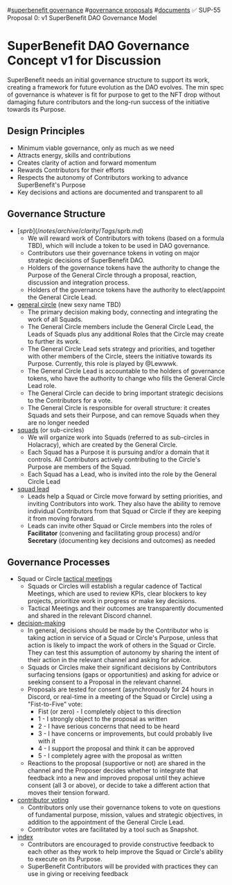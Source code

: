 #[superbenefit governance](/notes/archive/clarity/Tags/superbenefit%20governance.md) #[governance proposals](/notes/archive/clarity/Tags/governance%20proposals.md) #[documents](/notes/archive/clarity/Tags/documents.md) 
✅ SUP-55 Proposal 0: v1 SuperBenefit DAO Governance Model
# SuperBenefit DAO Governance Concept v1 for Discussion
SuperBenefit needs an initial governance structure to support its work, creating a framework for future evolution as the DAO evolves. The min spec of governance is whatever is fit for purpose to get to the NFT drop without damaging future contributors and the long-run success of the initiative towards its Purpose.
## Design Principles
- Minimum viable governance, only as much as we need
- Attracts energy, skills and contributions
- Creates clarity of action and forward momentum
- Rewards Contributors for their efforts
- Respects the autonomy of Contributors working to advance SuperBenefit's Purpose
- Key decisions and actions are documented and transparent to all

## Governance Structure
- [$sprb](/notes/archive/clarity/Tags/$sprb.md)
	- We will reward work of Contributors with tokens (based on a formula TBD), which will include a token to be used in DAO governance.
	- Contributors use their governance tokens in voting on major strategic decisions of SuperBenefit DAO.
	- Holders of the governance tokens have the authority to change the Purpose of the General Circle through a proposal, reaction, discussion and integration process.
	- Holders of the governance tokens have the authority to elect/appoint the General Circle Lead.
- [general circle](/notes/archive/clarity/Tags/general%20circle.md) (new sexy name TBD)
	- The primary decision making body, connecting and integrating the work of all Squads.
	- The General Circle members include the General Circle Lead, the Leads of Squads plus any additional Roles that the Circle may create to further its work.
	- The General Circle Lead sets strategy and priorities, and together with other members of the Circle, steers the initiative towards its Purpose. Currently, this role is played by @Lewwwk.
	- The General Circle Lead is accountable to the holders of governance tokens, who have the authority to change who fills the General Circle Lead role.
	- The General Circle can decide to bring important strategic decisions to the Contributors for a vote.
	- The General Circle is responsible for overall structure: it creates Squads and sets their Purpose, and can remove Squads when they are no longer needed
- [squads](/notes/archive/clarity/Tags/squads.md) (or sub-circles)
	- We will organize work into Squads (referred to as sub-circles in Holacracy), which are created by the General Circle.
	- Each Squad has a Purpose it is pursuing and/or a domain that it controls. All Contributors actively contributing to the Circle's Purpose are members of the Squad.
	- Each Squad has a Lead, who is invited into the role by the General Circle Lead
- [squad lead](/notes/archive/clarity/Tags/squad%20lead.md)
	- Leads help a Squad or Circle move forward by setting priorities, and inviting Contributors into work. They also have the ability to remove individual Contributors from that Squad or Circle if they are keeping it from moving forward.
	- Leads can invite other Squad or Circle members into the roles of **Facilitator** (convening and facilitating group process) and/or **Secretary** (documenting key decisions and outcomes) as needed

## Governance Processes
- Squad or Circle [tactical meetings](/notes/archive/clarity/Tags/tactical%20meetings.md)
	- Squads or Circles will establish a regular cadence of Tactical Meetings, which are used to review KPIs, clear blockers to key projects, prioritize work in progress or make key decisions.
	- Tactical Meetings and their outcomes are transparently documented and shared in the relevant Discord channel.
- [decision-making](/notes/archive/clarity/Tags/decision-making.md)
	- In general, decisions should be made by the Contributor who is taking action in service of a Squad or Circle's Purpose, unless that action is likely to impact the work of others in the Squad or Circle. They can test this assumption of autonomy by sharing the intent of their action in the relevant channel and asking for advice.
	- Squads or Circles make their significant decisions by Contributors surfacing tensions (gaps or opportunities) and asking for advice or seeking consent to a Proposal in the relevant channel.
	- Proposals are tested for consent (asynchronously for 24 hours in Discord, or real-time in a meeting of the Squad or Circle) using a "Fist-to-Five" vote:
		- Fist (or zero) - I completely object to this direction
		- 1 - I strongly object to the proposal as written
		- 2 - I have serious concerns that need to be heard
		- 3 - I have concerns or improvements, but could probably live with it
		- 4 - I support the proposal and think it can be approved
		- 5 - I completely agree with the proposal as written
	- Reactions to the proposal (supportive or not) are shared in the channel and the Proposer decides whether to integrate that feedback into a new and improved proposal until they achieve consent (all 3 or above), or decide to take a different action that moves their tension forward.
- [contributor voting](/notes/archive/clarity/Tags/contributor%20voting.md)
	- Contributors only use their governance tokens to vote on questions of fundamental purpose, mission, values and strategic objectives, in addition to the appointment of the General Circle Lead.
	- Contributor votes are facilitated by a tool such as Snapshot.
- [index](notes/aifs/feedback/index.md)
	- Contributors are encouraged to provide constructive feedback to each other as they work to help improve the Squad or Circle's ability to execute on its Purpose.
	- SuperBenefit Contributors will be provided with practices they can use in giving or receiving feedback
